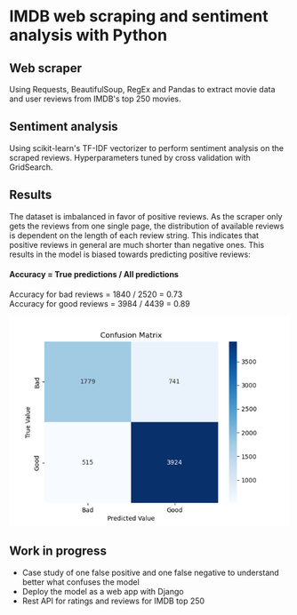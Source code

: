# IMDB web scraping and sentiment analysis with Python

## Web scraper
Using Requests, BeautifulSoup, RegEx and Pandas to extract movie data and user reviews from IMDB's top 250 movies.

## Sentiment analysis
Using scikit-learn's TF-IDF vectorizer to perform sentiment analysis on the scraped reviews. Hyperparameters tuned by cross validation with GridSearch.

## Results
The dataset is imbalanced in favor of positive reviews. As the scraper only gets the reviews from one single page, the distribution of available reviews is dependent on the length of each review string. This indicates that positive reviews in general are much shorter than negative ones. This results in the model is biased towards predicting positive reviews:

#### Accuracy = True predictions / All predictions
Accuracy for bad reviews = 1840 / 2520 = 0.73 <br>
Accuracy for good reviews = 3984 / 4439 = 0.89

![Confuson Matrix](model/results/ConfusionMatrix.png "Confusion Matrix")

## Work in progress
<ul> 
    <li> Case study of one false positive and one false negative to understand better what confuses the model </li>
    <li> Deploy the model as a web app with Django </li>
    <li> Rest API for ratings and reviews for IMDB top 250 </li>


